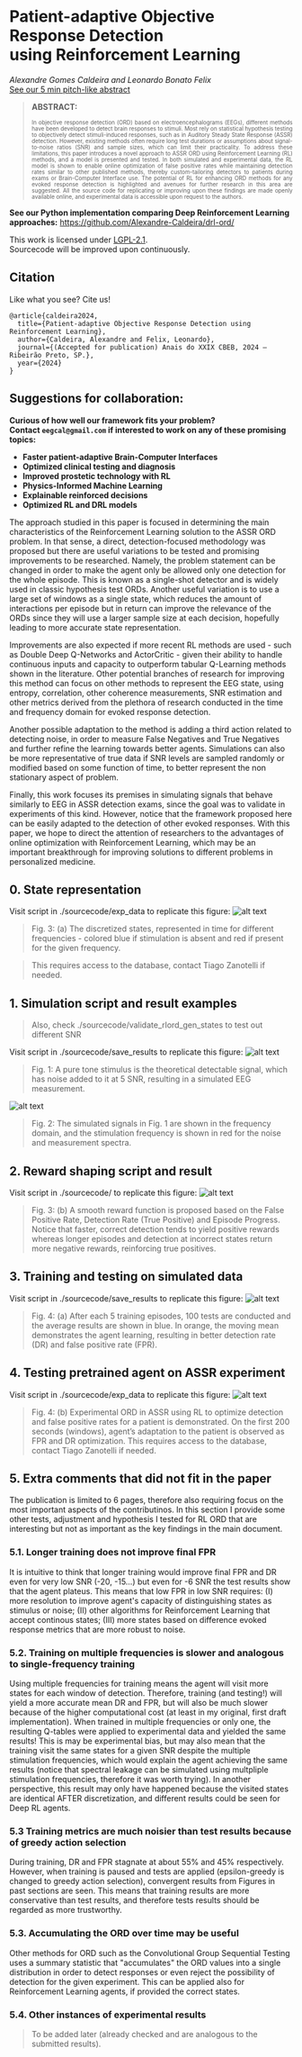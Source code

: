 # Patient-adaptive Objective Response Detection <br> using Reinforcement Learning
*Alexandre Gomes Caldeira and Leonardo Bonato Felix* <br> <a href="https://drive.google.com/file/d/1je-GIWY3jqOzrMXGR6Ksd4slGlTzOSmh/view?usp=sharing" target="_blank">See our 5 min pitch-like abstract</a>

> **ABSTRACT:** <div style="font-size:0.7em; text-align: justify"> In objective response detection (ORD) based on electroencephalograms (EEGs), different methods have been developed to detect brain responses to stimuli. Most rely on statistical hypothesis testing to objectively detect stimuli-induced responses, such as in Auditory Steady State Response (ASSR) detection. However, existing methods often require long test durations or assumptions about signal-to-noise ratios (SNR) and sample sizes, which can limit their practicality. To address these limitations, this paper introduces a novel approach to ASSR ORD using Reinforcement Learning (RL) methods, and a model is presented and tested. In both simulated and experimental data, the RL model is shown to enable online optimization of false positive rates while maintaining detection rates similar to other published methods, thereby custom-tailoring detectors to patients during exams or Brain-Computer Interface use. The potential of RL for enhancing ORD methods for any evoked response detection is highlighted and avenues for further research in this area are suggested. All the source code for replicating or improving upon these findings are made openly available online, and experimental data is accessible upon request to the authors. </div>

**See our Python implementation comparing Deep Reinforcement Learning approaches:**
<a href="https://github.com/Alexandre-Caldeira/drl-ord/" target="_blank">https://github.com/Alexandre-Caldeira/drl-ord/</a>

This work is licensed under [LGPL-2.1](https://choosealicense.com/licenses/lgpl-2.1/).
<br>Sourcecode will be improved upon continuously.

## Citation

Like what you see? Cite us!

```
@article{caldeira2024,
  title={Patient-adaptive Objective Response Detection using Reinforcement Learning},
  author={Caldeira, Alexandre and Felix, Leonardo},
  journal={(Accepted for publication) Anais do XXIX CBEB, 2024 – Ribeirão Preto, SP.},
  year={2024}
}
```

## Suggestions for collaboration:

**Curious of how well our framework fits your problem?** <br>
**Contact `eegcal@gmail.com` if interested to work on any of these promising topics:**

  - **Faster patient-adaptive Brain-Computer Interfaces**
  - **Optimized clinical testing and diagnosis**  
  - **Improved prostetic technology with RL** 
  - **Physics-Informed Machine Learning**  
  - **Explainable reinforced decisions**  
  - **Optimized RL and DRL models**

The approach studied in this paper is focused in determining the main characteristics of the Reinforcement Learning solution to the ASSR ORD problem. In that sense, a direct, detection-focused methodology was proposed but there are useful variations to be tested and promising improvements to be researched. Namely, the problem statement can be changed in order to make the agent only be allowed only one detection for the whole episode. This is known as a single-shot detector and is widely used in classic hypothesis test ORDs. Another useful variation is to use a large set of windows as a single state, which reduces the amount of interactions per episode but in return can improve the relevance of the ORDs since they will use a larger sample size at each decision, hopefully leading to more accurate state representation. 

Improvements are also expected if more recent RL methods are used - such as Double Deep Q-Networks and ActorCritic - given their ability to handle continuous inputs and capacity to outperform tabular Q-Learning methods shown in the literature. Other potential branches of research for improving this method can focus on other methods to represent the EEG state, using entropy, correlation, other coherence measurements, SNR estimation and other metrics derived from the plethora of research conducted in the time and frequency domain for evoked response detection. 

Another possible adaptation to the method is adding a third action related to detecting noise, in order to measure False Negatives and True Negatives and further refine the learning towards better agents. Simulations can also be more representative of true data if SNR levels are sampled randomly or modified based on some function of time, to better represent the non stationary aspect of problem. 

Finally, this work focuses its premises in simulating signals that behave similarly to EEG in ASSR detection exams, since the goal was to validate in experiments of this kind. However, notice that the framework proposed here can be easily adapted to the detection of other evoked responses. With this paper, we hope to direct the attention of researchers to the advantages of online optimization with Reinforcement Learning, which may be an important breakthrough for improving solutions to different problems in personalized medicine.

## 0. State representation 

Visit script in ./sourcecode/exp_data to replicate this figure: 
![alt text](./paper_figures/view_states.png)
> Fig. 3: (a) The discretized states, represented in time for different frequencies - colored blue if stimulation is absent and red if present for the given frequency.

> This requires access to the database, contact Tiago Zanotelli if needed.


## 1. Simulation script and result examples
> Also, check ./sourcecode/validate_rlord_gen_states to test out different SNR

Visit script in ./sourcecode/save_results to replicate this figure:
![alt text](./paper_figures/eeg_simulation_frequency.png)
> Fig. 1: A pure tone stimulus is the theoretical detectable signal, which has noise added to it at 5 SNR, resulting in a simulated EEG measurement.

![alt text](./paper_figures/eeg_simulation_timeseries.png)
> Fig. 2: The simulated signals in Fig. 1 are shown in the frequency domain, and the stimulation frequency is shown in red for the noise and measurement spectra.

## 2. Reward shaping script and result

Visit script in ./sourcecode/ to replicate this figure:
![alt text](./paper_figures/reward_function.png)
> Fig. 3: (b) A smooth reward function is proposed based on the False Positive Rate, Detection Rate (True Positive) and Episode Progress. Notice that faster, correct detection tends to yield positive rewards whereas longer episodes and detection at incorrect states return more negative rewards, reinforcing true positives.

## 3. Training and testing on simulated data

Visit script in ./sourcecode/save_results to replicate this figure:
![alt text](./paper_figures/snr5_simulations.png)
> Fig. 4: (a) After each 5 training episodes, 100 tests are conducted and the average results are shown in blue. In orange, the moving mean demonstrates the agent learning, resulting in better detection rate (DR) and false positive rate (FPR). 

## 4. Testing pretrained agent on ASSR experiment

Visit script in ./sourcecode/exp_data to replicate this figure: 
![alt text](./paper_figures/experimental_results.png)
> Fig. 4: (b) Experimental ORD in ASSR using RL to optimize detection and false positive rates for a patient is demonstrated. On the first 200 seconds (windows), agent’s adaptation to the patient is observed as FPR and DR optimization.
> This requires access to the database, contact Tiago Zanotelli if needed.

## 5. Extra comments that did not fit in the paper

The publication is limited to 6 pages, therefore also requiring focus on the most important aspects of the contributinos. In this section I provide some other tests, adjustment and hypothesis I tested for RL ORD that are interesting but not as important as the key findings in the main document.

### 5.1. Longer training does not improve final FPR
It is intuitive to think that longer training would improve final FPR and DR even for very low SNR (-20, -15...) but even for -6 SNR the test results show that the agent plateus. This means that low FPR in low SNR requires: (I) more resolution to improve agent's capacity of distinguishing states as stimulus or noise; (II) other algorithms for Reinforcement Learning that accept continous states; (III) more states based on difference evoked response metrics that are more robust to noise.

### 5.2. Training on multiple frequencies is slower and analogous to single-frequency training
Using multiple frequencies for training means the agent will visit more states for each window of detection. Therefore, training (and testing!) will yield a more accurate mean DR and FPR, but will also be much slower because of the higher computational cost (at least in my original, first draft implementation). When trained in multiple frequencies or only one, the resulting Q-tables were applied to experimental data and yielded the same results! This is may be experimental bias, but may also mean that the training visit the same states for a given SNR despite the multiple stimulation frequencies, which would explain the agent achieving the same results (notice that spectral leakage can be simulated using multpliple stimulation frequencies, therefore it was worth trying). In another perspective, this result may only have happened because the visited states are identical AFTER discretization, and different results could be seen for Deep RL agents.

### 5.3 Training metrics are much noisier than test results because of greedy action selection
During training, DR and FPR stagnate at about 55% and 45% respectively. However, when training is paused and tests are applied (epsilon-greedy is changed to greedy action selection), convergent results from Figures in  past sections are seen. This means that training results are more conservative than test results, and therefore tests results should be regarded as more trustworthy.


### 5.3. Accumulating the ORD over time may be useful
Other methods for ORD such as the Convolutional Group Sequential Testing uses a summary statistic that "accumulates" the ORD values into a single distribution in order to detect responses or even reject the possibility of detection for the given experiment. This can be applied also for Reinforcement Learning agents, if provided the correct states.

### 5.4. Other instances of experimental results
> To be added later (already checked and are analogous to the submitted results).
